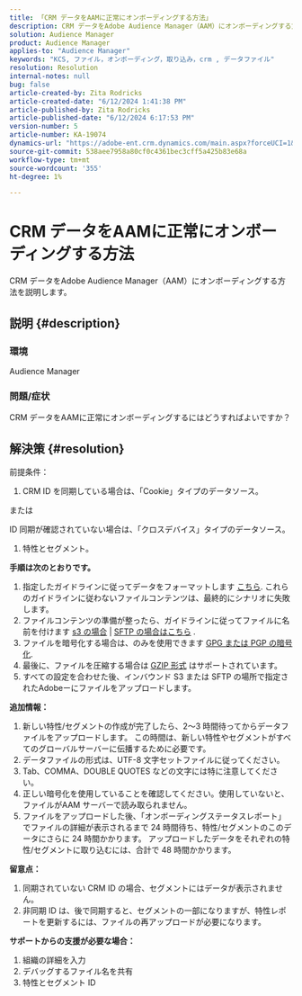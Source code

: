 ```yaml
---
title: 「CRM データをAAMに正常にオンボーディングする方法」
description: CRM データをAdobe Audience Manager（AAM）にオンボーディングする方法について説明します。
solution: Audience Manager
product: Audience Manager
applies-to: "Audience Manager"
keywords: "KCS, ファイル，オンボーディング，取り込み，crm , データファイル"
resolution: Resolution
internal-notes: null
bug: false
article-created-by: Zita Rodricks
article-created-date: "6/12/2024 1:41:38 PM"
article-published-by: Zita Rodricks
article-published-date: "6/12/2024 6:17:53 PM"
version-number: 5
article-number: KA-19074
dynamics-url: "https://adobe-ent.crm.dynamics.com/main.aspx?forceUCI=1&pagetype=entityrecord&etn=knowledgearticle&id=0f07a17b-c128-ef11-840b-000d3a372703"
source-git-commit: 538aee7958a80cf0c4361bec3cff5a425b83e68a
workflow-type: tm+mt
source-wordcount: '355'
ht-degree: 1%

---
```


# CRM データをAAMに正常にオンボーディングする方法


CRM データをAdobe Audience Manager（AAM）にオンボーディングする方法を説明します。

## 説明 {#description}


### 環境

Audience Manager

### 問題/症状

CRM データをAAMに正常にオンボーディングするにはどうすればよいですか？


## 解決策 {#resolution}


前提条件：

1. CRM ID を同期している場合は、「Cookie」タイプのデータソース。


または

ID 同期が確認されていない場合は、「クロスデバイス」タイプのデータソース。

1. 特性とセグメント。


<b>手順は次のとおりです。</b>

1. 指定したガイドラインに従ってデータをフォーマットします [こちら](https://experienceleague.adobe.com/docs/audience-manager/user-guide/implementation-integration-guides/sending-audience-data/batch-data-transfer-process/inbound-file-contents.html?lang=en). これらのガイドラインに従わないファイルコンテンツは、最終的にシナリオに失敗します。
2. ファイルコンテンツの準備が整ったら、ガイドラインに従ってファイルに名前を付けます [s3 の場合](https://experienceleague.adobe.com/docs/audience-manager/user-guide/implementation-integration-guides/sending-audience-data/batch-data-transfer-process/inbound-s3-filenames.html?lang=en) | [SFTP の場合はこちら](https://experienceleague.adobe.com/docs/audience-manager/user-guide/implementation-integration-guides/sending-audience-data/batch-data-transfer-process/inbound-ftp-filenames.html?lang=en) .
3. ファイルを暗号化する場合は、のみを使用できます [GPG または PGP の暗号化](https://experienceleague.adobe.com/docs/audience-manager/user-guide/implementation-integration-guides/sending-audience-data/batch-data-transfer-process/inbound-file-encryption.html?lang=en).
4. 最後に、ファイルを圧縮する場合は [GZIP 形式](https://experienceleague.adobe.com/docs/audience-manager/user-guide/implementation-integration-guides/sending-audience-data/batch-data-transfer-process/inbound-file-compression.html?lang=en) はサポートされています。
5. すべての設定を合わせた後、インバウンド S3 または SFTP の場所で指定されたAdobeーにファイルをアップロードします。


<b>追加情報：</b>

1. 新しい特性/セグメントの作成が完了したら、2～3 時間待ってからデータファイルをアップロードします。 この時間は、新しい特性やセグメントがすべてのグローバルサーバーに伝播するために必要です。
2. データファイルの形式は、UTF-8 文字セットファイルに従ってください。
3. Tab、COMMA、DOUBLE QUOTES などの文字には特に注意してください。
4. 正しい暗号化を使用していることを確認してください。使用していないと、ファイルがAAM サーバーで読み取られません。
5. ファイルをアップロードした後、「オンボーディングステータスレポート」でファイルの詳細が表示されるまで 24 時間待ち、特性/セグメントのこのデータにさらに 24 時間かかります。 アップロードしたデータをそれぞれの特性/セグメントに取り込むには、合計で 48 時間かかります。


<b>留意点：</b>

1. 同期されていない CRM ID の場合、セグメントにはデータが表示されません。
2. 非同期 ID は、後で同期すると、セグメントの一部になりますが、特性レポートを更新するには、ファイルの再アップロードが必要になります。


<b>サポートからの支援が必要な場合：</b>

1. 組織の詳細を入力
2. デバッグするファイル名を共有
3. 特性とセグメント ID

